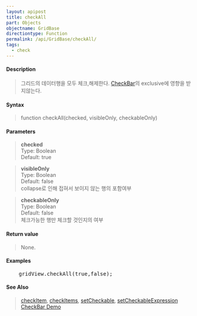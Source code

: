 ```yaml
---
layout: apipost
title: checkAll
part: Objects
objectname: GridBase
directiontype: Function
permalink: /api/GridBase/checkAll/
tags:
  - check
---
```



#### Description

> 그리드의 데이터행을 모두 체크,해제한다. [CheckBar](/api/types/CheckBar/)의 exclusive에 영향을 받지않는다.  

#### Syntax

> function checkAll(checked, visibleOnly, checkableOnly)  

#### Parameters

> **checked**  
> Type: Boolean  
> Default: true  

> **visibleOnly**  
> Type: Boolean  
> Default: false  
> collapse로 인해 접혀서 보이지 않는 행의 포함여부    

> **checkableOnly**  
> Type: Boolean  
> Default: false  
> 체크가능한 행만 체크할 것인지의 여부    

#### Return value

> None.  

#### Examples 

<pre class="prettyprint">
    gridView.checkAll(true,false);
</pre>

#### See Also
> [checkItem](/api/GridBase/checkItem), [checkItems](/api/GridBase/checkItems), [setCheckable](/api/GridBase/setCheckable), [setCheckableExpression](/api/GridBase/setCheckableExpression)    
> [CheckBar Demo](http://demo.realgrid.com/Demo/CheckBar)